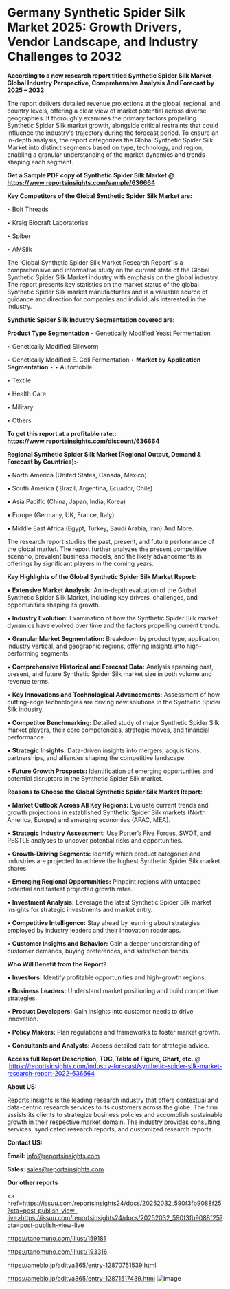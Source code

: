 # Germany Synthetic Spider Silk Market 2025: Growth Drivers, Vendor Landscape, and Industry Challenges to 2032

<strong>According to a new research report titled Synthetic Spider Silk Market Global Industry Perspective, Comprehensive Analysis And Forecast by 2025 – 2032</strong>

The report delivers detailed revenue projections at the global, regional, and country levels, offering a clear view of market potential across diverse geographies. It thoroughly examines the primary factors propelling Synthetic Spider Silk market growth, alongside critical restraints that could influence the industry's trajectory during the forecast period. To ensure an in-depth analysis, the report categorizes the Global Synthetic Spider Silk Market into distinct segments based on type, technology, and region, enabling a granular understanding of the market dynamics and trends shaping each segment.

<strong>Get a Sample PDF copy of Synthetic Spider Silk Market </strong><strong>@<a href=https://www.reportsinsights.com/sample/636664 style=color:#0000ff;> https://www.reportsinsights.com/sample/636664</a></strong></font>

<strong>Key Competitors of the Global Synthetic Spider Silk Market are:</strong>

‣ Bolt Threads

‣ Kraig Biocraft Laboratories

‣ Spiber

‣ AMSilk

The ‘Global Synthetic Spider Silk Market Research Report’ is a comprehensive and informative study on the current state of the Global Synthetic Spider Silk Market industry with emphasis on the global industry. The report presents key statistics on the market status of the global Synthetic Spider Silk market manufacturers and is a valuable source of guidance and direction for companies and individuals interested in the industry.

<strong>Synthetic Spider Silk Industry Segmentation covered are:</strong>

<strong>Product Type Segmentation</strong>
‣
Genetically Modified Yeast Fermentation

‣ Genetically Modified Silkworm

‣ Genetically Modified E. Coli Fermentation
‣ 
<strong>Market by Application Segmentation</strong>
‣
‣  Automobile

‣ Textile

‣ Health Care

‣ Military

‣ Others

<strong>To get this report at a profitable rate.: <a href=https://www.reportsinsights.com/discount/636664 style=color:#0000ff;>https://www.reportsinsights.com/discount/636664</a></strong></font>

<strong>Regional Synthetic Spider Silk Market (Regional Output, Demand &amp; Forecast by Countries):-</strong>

• North America (United States, Canada, Mexico)

• South America ( Brazil, Argentina, Ecuador, Chile)

• Asia Pacific (China, Japan, India, Korea)

• Europe (Germany, UK, France, Italy)

• Middle East Africa (Egypt, Turkey, Saudi Arabia, Iran) And More.

The research report studies the past, present, and future performance of the global market. The report further analyzes the present competitive scenario, prevalent business models, and the likely advancements in offerings by significant players in the coming years.

<strong>Key Highlights of the Global Synthetic Spider Silk Market Report:</strong>

• <strong>Extensive Market Analysis:</strong> An in-depth evaluation of the Global Synthetic Spider Silk Market, including key drivers, challenges, and opportunities shaping its growth.

• <strong>Industry Evolution:</strong> Examination of how the Synthetic Spider Silk market dynamics have evolved over time and the factors propelling current trends.

• <strong>Granular Market Segmentation:</strong> Breakdown by product type, application, industry vertical, and geographic regions, offering insights into high-performing segments.

• <strong>Comprehensive Historical and Forecast Data:</strong> Analysis spanning past, present, and future Synthetic Spider Silk market size in both volume and revenue terms.

• <strong>Key Innovations and Technological Advancements:</strong> Assessment of how cutting-edge technologies are driving new solutions in the Synthetic Spider Silk industry.

• <strong>Competitor Benchmarking:</strong> Detailed study of major Synthetic Spider Silk market players, their core competencies, strategic moves, and financial performance.

• <strong>Strategic Insights:</strong> Data-driven insights into mergers, acquisitions, partnerships, and alliances shaping the competitive landscape.

• <strong>Future Growth Prospects:</strong> Identification of emerging opportunities and potential disruptors in the Synthetic Spider Silk market.

<strong>Reasons to Choose the Global Synthetic Spider Silk Market Report:</strong>

• <strong>Market Outlook Across All Key Regions:</strong> Evaluate current trends and growth projections in established Synthetic Spider Silk markets (North America, Europe) and emerging economies (APAC, MEA).

• <strong>Strategic Industry Assessment:</strong> Use Porter’s Five Forces, SWOT, and PESTLE analyses to uncover potential risks and opportunities.

• <strong>Growth-Driving Segments:</strong> Identify which product categories and industries are projected to achieve the highest Synthetic Spider Silk market shares.

• <strong>Emerging Regional Opportunities:</strong> Pinpoint regions with untapped potential and fastest projected growth rates.

• <strong>Investment Analysis:</strong> Leverage the latest Synthetic Spider Silk market insights for strategic investments and market entry.

• <strong>Competitive Intelligence:</strong> Stay ahead by learning about strategies employed by industry leaders and their innovation roadmaps.

• <strong>Customer Insights and Behavior:</strong> Gain a deeper understanding of customer demands, buying preferences, and satisfaction trends.

<strong>Who Will Benefit from the Report?</strong>

• <strong>Investors:</strong> Identify profitable opportunities and high-growth regions.

• <strong>Business Leaders:</strong> Understand market positioning and build competitive strategies.

• <strong>Product Developers:</strong> Gain insights into customer needs to drive innovation.

• <strong>Policy Makers:</strong> Plan regulations and frameworks to foster market growth.

• <strong>Consultants and Analysts:</strong> Access detailed data for strategic advice.
</ul>
<strong>Access full Report Description, TOC, Table of Figure, Chart, etc. </strong>@  <a href=https://reportsinsights.com/industry-forecast/synthetic-spider-silk-market-research-report-2022-636664 style=color:#0000ff;>https://reportsinsights.com/industry-forecast/synthetic-spider-silk-market-research-report-2022-636664</a></font>

<strong><strong>About US</strong>:</strong>

Reports Insights is the leading research industry that offers contextual and data-centric research services to its customers across the globe. The firm assists its clients to strategize business policies and accomplish sustainable growth in their respective market domain. The industry provides consulting services, syndicated research reports, and customized research reports.

<strong>Contact US:</strong>

<p class=""""><b>Email:</b> <a href=mailto:info@reportsinsights.com>info@reportsinsights.com</a></p>
<p class=""""><b>Sales:</b> <a href=mailto:sales@reportsinsights.com>sales@reportsinsights.com</a></p>

<strong>Our other reports</strong>

<a href=https://issuu.com/reportsinsights24/docs/20252032_590f3fb9088f25?cta=post-publish-view-live>https://issuu.com/reportsinsights24/docs/20252032_590f3fb9088f25?cta=post-publish-view-live</a>

<a href=https://tanomuno.com/illust/159181>https://tanomuno.com/illust/159181</a>

<a href=https://tanomuno.com/illust/193316>https://tanomuno.com/illust/193316</a>

<a href=https://ameblo.jp/aditya365/entry-12870751539.html>https://ameblo.jp/aditya365/entry-12870751539.html</a>

<a href=https://ameblo.jp/aditya365/entry-12871517439.html>https://ameblo.jp/aditya365/entry-12871517439.html</a>
![image](https://github.com/user-attachments/assets/e9cff654-5185-4b71-b39f-7ec8aa849a29)
